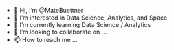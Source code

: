 - 👋 Hi, I’m @MateBuettner
- 👀 I’m interested in Data Science, Analytics, and Space
- 🌱 I’m currently learning Data Science / Analytics
- 💞️ I’m looking to collaborate on ...
- 📫 How to reach me ...

<!---
MateBuettner/MateBuettner is a ✨ special ✨ repository because its `README.md` (this file) appears on your GitHub profile.
You can click the Preview link to take a look at your changes.
--->
